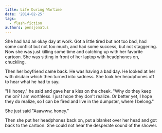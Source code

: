 ```yaml
---
title: Life During Wartime
date: '2014-02-25'
tags:
  - flash-fiction
authors: pensjonatus
---
```


She had had an okay day at work. Got a little tired but not too bad, had some
conflict but not too much, and had some success, but not staggering. Now she was
just killing some time and catching up with her favorite cartoon. She was
sitting in front of her laptop with headphones on, chuckling.

<!-- truncate -->

Then her boyfriend came back. He was having a bad day. He looked at her with
disdain which then turned into sadness. She took her headphones off to hear what
he had to say.

"Hi honey," he said and gave her a kiss on the cheek. "Why do they keep me on? I
am worthless. I just hope they don't realize. Or better yet, I hope they do
realize, so I can be fired and live in the dumpster, where I belong."

She just said "Aaawww, honey."

Then she put her headphones back on, put a blanket over her head and got back to
the cartoon. She could not hear the desperate sound of the shower.

